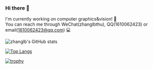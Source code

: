 ### Hi there 👋
I'm currently working on computer graphics&vision! 🚀  
You can reach me through WeChat(zhanglbthu), QQ(1610062423) or email(1610062423@qq.com) 💻

![zhanglb's GitHub stats](https://github-readme-stats.vercel.app/api?username=zhanglbthu&show_icons=true&theme=radical)

[![Top Langs](https://github-readme-stats.vercel.app/api/top-langs/?username=zhanglbthu&layout=compact)](https://github.com/anuraghazra/github-readme-stats)  

[![trophy](https://github-profile-trophy.vercel.app/?username=zhanglbthu&theme=onedark)](https://github.com/ryo-ma/github-profile-trophy)  
